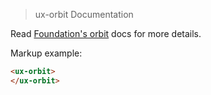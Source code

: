 > ux-orbit Documentation

Read [Foundation's orbit](http://foundation.zurb.com/docs/components/orbit.html) docs for more details.

Markup example:

```html
<ux-orbit>
</ux-orbit>
```
